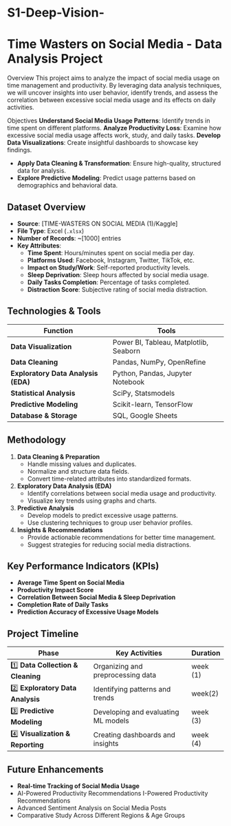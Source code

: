 # S1-Deep-Vision-
#  Time Wasters on Social Media - Data Analysis Project

 Overview
This project aims to analyze the impact of social media usage on time management and productivity. By leveraging data analysis techniques, we will uncover insights into user behavior, identify trends, and assess the correlation between excessive social media usage and its effects on daily activities.

 Objectives
 **Understand Social Media Usage Patterns**: Identify trends in time spent on different platforms.
**Analyze Productivity Loss**: Examine how excessive social media usage affects work, study, and daily tasks.
  **Develop Data Visualizations**: Create insightful dashboards to showcase key findings.
- **Apply Data Cleaning & Transformation**: Ensure high-quality, structured data for analysis.
- **Explore Predictive Modeling**: Predict usage patterns based on demographics and behavioral data.

##  Dataset Overview
- **Source**: [TIME-WASTERS ON SOCIAL MEDIA (1)/Kaggle]
- **File Type**: Excel (`.xlsx`)
- **Number of Records**: ~[1000] entries
- **Key Attributes**:
  -  **Time Spent**: Hours/minutes spent on social media per day.
  - **Platforms Used**: Facebook, Instagram, Twitter, TikTok, etc.
  -  **Impact on Study/Work**: Self-reported productivity levels.
  -  **Sleep Deprivation**: Sleep hours affected by social media usage.
  -  **Daily Tasks Completion**: Percentage of tasks completed.
  -  **Distraction Score**: Subjective rating of social media distraction.

##  Technologies & Tools
| Function | Tools |
|----------|-------------------------|
|  **Data Visualization** | Power BI, Tableau, Matplotlib, Seaborn |
|  **Data Cleaning** | Pandas, NumPy, OpenRefine |
|  **Exploratory Data Analysis (EDA)** | Python, Pandas, Jupyter Notebook |
| **Statistical Analysis** | SciPy, Statsmodels |
|  **Predictive Modeling** | Scikit-learn, TensorFlow |
| **Database & Storage** | SQL, Google Sheets |

## Methodology
1. **Data Cleaning & Preparation**
   - Handle missing values and duplicates.
   - Normalize and structure data fields.
   - Convert time-related attributes into standardized formats.
2. **Exploratory Data Analysis (EDA)**
   - Identify correlations between social media usage and productivity.
   - Visualize key trends using graphs and charts.
3. **Predictive Analysis**
   - Develop models to predict excessive usage patterns.
   - Use clustering techniques to group user behavior profiles.
4. **Insights & Recommendations**
   - Provide actionable recommendations for better time management.
   - Suggest strategies for reducing social media distractions.

##  Key Performance Indicators (KPIs)
-  **Average Time Spent on Social Media**
-  **Productivity Impact Score**
-  **Correlation Between Social Media & Sleep Deprivation**
-  **Completion Rate of Daily Tasks**
- **Prediction Accuracy of Excessive Usage Models**

##  Project Timeline
| Phase | Key Activities | Duration |
|--------|-----------------|----------|
| 1️⃣ **Data Collection & Cleaning** | Organizing and preprocessing data | week (1) |
| 2️⃣ **Exploratory Data Analysis** | Identifying patterns and trends | week(2) |
| 3️⃣ **Predictive Modeling** | Developing and evaluating ML models | week (3) |
| 4️⃣ **Visualization & Reporting** | Creating dashboards and insights | week (4) |


##  Future Enhancements
-  **Real-time Tracking of Social Media Usage**
-  AI-Powered Productivity Recommendations
 I-Powered Productivity Recommendations
-  Advanced Sentiment Analysis on Social Media Posts
- Comparative Study Across Different Regions & Age Groups



